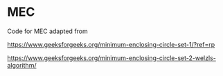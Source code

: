 # MEC

Code for MEC adapted from 

https://www.geeksforgeeks.org/minimum-enclosing-circle-set-1/?ref=rp

https://www.geeksforgeeks.org/minimum-enclosing-circle-set-2-welzls-algorithm/
